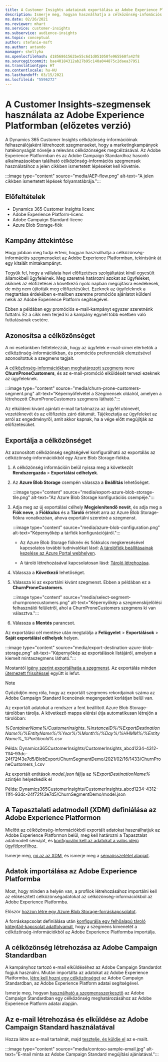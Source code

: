 ```yaml
---
title: A Customer Insights adatainak exportálása az Adobe Experience Platformba
description: Ismerje meg, hogyan használhatja a célközönség-infomációs szegmenseket az Adobe Experience Platformban.
ms.date: 02/26/2021
ms.reviewer: mhart
ms.service: customer-insights
ms.subservice: audience-insights
ms.topic: conceptual
author: stefanie-msft
ms.author: antando
manager: shellyha
ms.openlocfilehash: d1856861562be55c6d1d051050fe965560fa42f8
ms.sourcegitcommit: bae40184312ab27b95c140a044875c2daea37951
ms.translationtype: HT
ms.contentlocale: hu-HU
ms.lasthandoff: 03/15/2021
ms.locfileid: "5596272"
---
```

# <a name="use-customer-insights-segments-in-adobe-experience-platform-preview"></a>A Customer Insights-szegmensek használata az Adobe Experience Platformban (előzetes verzió)

A Dynamics 365 Customer Insights célközönség-információinak felhasználójaként létrehozott szegmenseket, hogy a marketingkampányok hatékonyságát növelje a releváns célközönségek megcélzásával. Az Adobe Experience Platformban és az Adobe Campaign Standardhoz hasonló alkalmazásokban található célközönség-információs szegmensek használatához a jelen cikkben ismertetett lépéseket kell követnie.

:::image type="content" source="media/AEP-flow.png" alt-text="A jelen cikkben ismertetett lépések folyamatábrája.":::

## <a name="prerequisites"></a>Előfeltételek

-   Dynamics 365 Customer Insights licenc
-   Adobe Experience Platform-licenc
-   Adobe Campaign Standard-licenc
-   Azure Blob Storage-fiók

## <a name="campaign-overview"></a>Kampány áttekintése

Hogy jobban meg tudja érteni, hogyan használhatja a célközönség-információs szegmenseket az Adobe Experience Platformban, tekintsünk át egy kitalált mintakampányt.

Tegyük fel, hogy a vállalata havi előfizetéses szolgáltatást kínál egyesült államokbeli ügyfeleinek. Meg szeretné határozni azokat az ügyfeleket, akiknek az előfizetései a következő nyolc napban megújításra esedékesek, de még nem újították meg előfizetésüket. Ezeknek az ügyfeleknek a megtartása érdekében e-mailben szeretne promóciós ajánlatot küldeni nekik az Adobe Experience Platform segítségével.

Ebben a példában egy promóciós e-mail-kampányt egyszer szeretnénk futtatni. Ez a cikk nem terjed ki a kampány egynél több esetben való futtatásának esetére.

## <a name="identify-your-target-audience"></a>Azonosítsa a célközönséget

A mi esetünkben feltételezzük, hogy az ügyfelek e-mail-címei elérhetők a célközönség-információkban, és promóciós preferenciáik elemzésével azonosítottuk a szegmens tagjait.

A [célközönség-információkban meghatározott szegmens](segments.md) neve **ChurnProneCustomers**, és az e-mail-promóció elküldését tervezi ezeknek az ügyfeleknek.

:::image type="content" source="media/churn-prone-customers-segment.png" alt-text="Képernyőfelvétel a Szegmensek oldalról, amelyen a létrehozott ChurnProneCustomers szegmens látható.":::

Az elküldeni kívánt ajánlati e-mail tartalmazza az ügyfél utónevét, vezetéknevét és az előfizetés záró dátumát. Tájékoztatja az ügyfeleket az arról az engedményről, amit akkor kapnak, ha a vége előtt megújítják az előfizetésüket.

## <a name="export-your-target-audience"></a>Exportálja a célközönséget

Az azonosított célközönség segítségével konfigurálható az exportálás az célközönség-információkból egy Azure Blob Storage-fiókba.

1. A célközönség információin belül nyissa meg a következőt **Rendszergazda** > **Exportálási célhelyek**.

1. Az **Azure Blob Storage** csempén válassza a **Beállítás** lehetőséget.

   :::image type="content" source="media/export-azure-blob-storage-tile.png" alt-text="Az Azure Blob Storage konfigurációs csempéje.":::

1. Adja meg az új exportálási célhely **Megjelenítendő nevét**, és adja meg a **Fiók neve**, a **Fiókkulcs** és a **Tároló** értékét arra az Azure Blob Storage-fiókra vonatkozóan, ahova exportálni szeretné a szegmenst.  
      
   :::image type="content" source="media/azure-blob-configuration.png" alt-text="Képernyőkép a tárfiók konfigurációjáról."::: 

   - Az Azure Blob Storage fióknév és fiókkulcs megkeresésével kapcsolatos további tudnivalókat lásd: [A tárolófiók beállításainak kezelése az Azure Portal webhelyen](/azure/storage/common/storage-account-manage).

   - A tároló létrehozásával kapcsolatosan lásd: [Tároló létrehozása](/azure/storage/blobs/storage-quickstart-blobs-portal#create-a-container).

1. Válassza a **Következő** lehetőséget.

1. Válassza ki az exportálni kívánt szegmenst. Ebben a példában ez a **ChurnProneCustomers**.

   :::image type="content" source="media/select-segment-churnpronecustomers.png" alt-text="Képernyőkép a szegmenskijelölési felhasználói felületről, ahol a ChurnProneCustomers szegmens ki van választva.":::

1. Válassza a **Mentés** parancsot.

Az exportálási cél mentése után megtalálja a **Felügyelet** > **Exportálások** > **Saját exportálási célhelyek** helyen.

:::image type="content" source="media/export-destination-azure-blob-storage.png" alt-text="Képernyőkép az exportálások listájáról, amelyen a kiemelt mintaszegmens látható.":::

Mostantól [igény szerint exportálhatja a szegmenst](export-destinations.md#export-data-on-demand). Az exportálás minden [ütemezett frissítéssel](system.md) együtt is lefut.

> [!NOTE]
> Győződjön meg róla, hogy az exportált szegmens rekordjainak száma az Adobe Campaign Standard licencének megengedett korlátjan belül van.

Az exportált adatokat a rendszer a fent beállított Azure Blob Storage-tárolóban tárolja. A következő mappa elérési útja automatikusan létrejön a tárolóban:

*%ContainerName%/CustomerInsights_%instanceID%/%ExportDestinationName%/%EntityName%/%Year%/%Month%/%Day%/%HHMM%/%EntityName%_%PartitionId%.csv*

Példa: Dynamics365CustomerInsights/CustomerInsights_abcd1234-4312-11f4-93dc-24f72f43e7d5/BlobExport/ChurnSegmentDemo/2021/02/16/1433/ChurnProneCustomers_1.csv

Az exportált entitások *model.json* fájlja az *%ExportDestinationName%* szintjén helyezkedik el

Példa: Dynamics365CustomerInsights/CustomerInsights_abcd1234-4312-11f4-93dc-24f72f43e7d5/ChurnSegmentDemo/model.json

## <a name="define-experience-data-model-xdm-in-adobe-experience-platform"></a>A Tapasztalati adatmodell (XDM) definiálása az Adobe Experience Platformon

Mielőtt az célközönség-információkból exportált adatokat használhatjuk az Adobe Experience Platformon belül, meg kell határozni a Tapasztalat adatmodell sémáját, és [konfigurálni kell az adatokat a valós idejű ügyfélprofilhoz](https://experienceleague.adobe.com/docs/experience-platform/profile/tutorials/dataset-configuration.html#tutorials).

Ismerje meg, [mi az az XDM](https://experienceleague.adobe.com/docs/experience-platform/xdm/home.html), és ismerje meg a [sémaösszetétel alapjait](https://experienceleague.adobe.com/docs/experience-platform/xdm/schema/composition.html#schema).

## <a name="import-data-into-adobe-experience-platform"></a>Adatok importálása az Adobe Experience Platformba

Most, hogy minden a helyén van, a profilok létrehozásához importálni kell az előkészített célközönségadatokat az célközönség-információkból az Adobe Experience Platformba.

Először [hozzon létre egy Azure Blob Storage-forráskapcsolatot](https://experienceleague.adobe.com/docs/experience-platform/sources/ui-tutorials/create/cloud-storage/blob.html#getting-started).    

A forráskapcsolat definiálása után [konfigurálja egy felhőalapú tároló kötegfájl-kapcsolat adatfolyamát](https://experienceleague.adobe.com/docs/experience-platform/sources/ui-tutorials/dataflow/cloud-storage.html#ui-tutorials), hogy a szegmens kimenetét a célközönség-információkból az Adobe Experience Platformba importálja.

## <a name="create-an-audience-in-adobe-campaign-standard"></a>A célközönség létrehozása az Adobe Campaign Standardban

A kampányhoz tartozó e-mail elküldéséhez az Adobe Campaign Standardot fogjuk használni. Miután importálta az adatokat az Adobe Experience Platformba, [létre kell hozni egy célközönséget](https://experienceleague.adobe.com/docs/campaign-standard/using/profiles-and-audiences/get-started-profiles-and-audiences.html#permission) az Adobe Campaign Standardban, az Adobe Experience Platform adatai segítségével.

Ismerje meg, hogyan [használható a szegmensszerkesztő](https://experienceleague.adobe.com/docs/campaign-standard/using/profiles-and-audiences/working-with-adobe-experience-platform/aep-using-segment-builder.html#building-a-segment) az Adobe Campaign Standardban egy célközönség meghatározásához az Adobe Experience Platform adatai alapján.

## <a name="create-and-send-the-email-using-adobe-campaign-standard"></a>Az e-mail létrehozása és elküldése az Adobe Campaign Standard használatával

Hozza létre az e-mail tartalmát, majd [tesztelje, és küldje el](https://experienceleague.adobe.com/docs/campaign-standard/using/testing-and-sending/get-started-sending-messages.html#preparing-and-testing-messages) az e-mailt.

:::image type="content" source="media/contoso-sample-email.jpg" alt-text="E-mail minta az Adobe Campaign Standard megújítási ajánlatával.":::